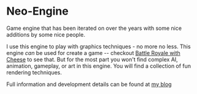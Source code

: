 # Neo-Engine

Game engine that has been iterated on over the years with some nice additions by some nice people. 

I use this engine to play with graphics techniques - no more no less. This engine _can_ be used for create a game -- checkout [Battle Royale with Cheese](https://github.com/jaafersheriff/BattleRoyale) to see that. But for the most part you won't find complex AI, animation, gameplay, or art in this engine. You will find a collection of fun rendering techniques. 

Full information and development details can be found at [my blog](https://jaafersheriff.blogspot.com/search/label/neo%20engine)
